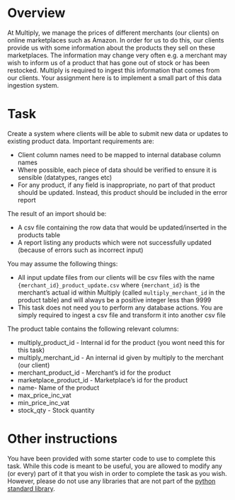 # Overview

At Multiply, we manage the prices of different merchants (our clients) on online marketplaces such as Amazon. In order for us to do this, our clients provide us with some information about the products they sell on these marketplaces. The information may change very often e.g. a merchant may wish to inform us of a product that has gone out of stock or has been restocked. Multiply is required to ingest this information that comes from our clients. Your assignment here is to implement a small part of this data ingestion system.

# Task

Create a system where clients will be able to submit new data or updates to existing product data. Important requirements are:

* Client column names need to be mapped to internal database column names
* Where possible, each piece of data should be verified to ensure it is sensible (datatypes, ranges etc)
* For any product, if any field is inappropriate, no part of that product should be updated. Instead, this product should be included in the error report

The result of an import should be:

* A csv file containing the row data that would be updated/inserted in the products table
* A report  listing any products which were not successfully updated (because of errors such as incorrect input)

You may assume the following things:

* All input update files from our clients will be csv files with the name `{merchant_id}_product_update.csv` where `{merchant_id}` is the merchant’s actual id within Multiply (called `multiply_merchant_id` in the product table) and will always be a positive integer less than 9999
* This task does not need you to perform any database actions. You are simply required to ingest a csv file and transform it into another csv file

The product table contains the following relevant columns:

* multiply_product_id - Internal id for the product (you wont need this for this task)
* multiply_merchant_id - An internal id given by multiply to the merchant (our client)
* merchant_product_id - Merchant’s id for the product
* marketplace_product_id - Marketplace’s id for the product
* name- Name of the product
* max_price_inc_vat
* min_price_inc_vat
* stock_qty - Stock quantity

# Other instructions
You have been provided with some starter code to use to complete this task. While this code is meant to be useful, you are allowed to modify any (or every) part of it that you wish in order to complete the task as you wish. However, please do not use any libraries that are not part of the [python standard library](https://docs.python.org/3/library/index.html).

